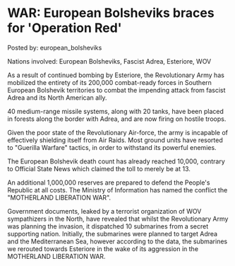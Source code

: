 # WAR: European Bolsheviks braces for 'Operation Red'

Posted by: european_bolsheviks

Nations involved: European Bolsheviks, Fascist Adrea, Esteriore, WOV

As a result of continued bombing by Esteriore, the Revolutionary Army has mobilized the entirety of its 200,000 combat-ready forces in Southern European Bolshevik territories to combat the impending attack from fascist Adrea and its North American ally. 

40 medium-range missile systems, along with 20 tanks, have been placed in forests along the border with Adrea, and are now firing on hostile troops. 

Given the poor state of the Revolutionary Air-force, the army is incapable of effectively shielding itself from Air Raids. Most ground units have resorted to "Guerilla Warfare" tactics, in order to withstand its powerful enemies.

The European Bolshevik death count has already reached 10,000, contrary to Official State News which claimed the toll to merely be at 13.

An additional 1,000,000 reserves are prepared to defend the People's Republic at all costs. The Ministry of Information has named the conflict the "MOTHERLAND LIBERATION WAR".

Government documents, leaked by a terrorist organization of WOV sympathizers in the North, have revealed that whilst the Revolutionary Army was planning the invasion, it dispatched 10 submarines from a secret supporting nation. Initially, the submarines were planned to target Adrea and the Mediterranean Sea, however according to the data, the submarines we rerouted towards Esteriore in the wake of its aggression in the MOTHERLAND LIBERATION WAR. 